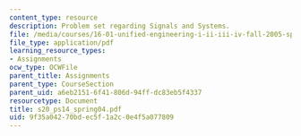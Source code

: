 ```yaml
---
content_type: resource
description: Problem set regarding Signals and Systems.
file: /media/courses/16-01-unified-engineering-i-ii-iii-iv-fall-2005-spring-2006/9f35a04270bdec5f1a2c0e4f5a077809_s20_ps14_spring04.pdf
file_type: application/pdf
learning_resource_types:
- Assignments
ocw_type: OCWFile
parent_title: Assignments
parent_type: CourseSection
parent_uid: a6eb2151-6f41-806d-94ff-dc83eb5f4337
resourcetype: Document
title: s20_ps14_spring04.pdf
uid: 9f35a042-70bd-ec5f-1a2c-0e4f5a077809
---
```

